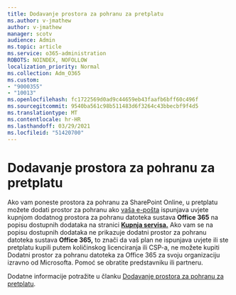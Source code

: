 ```yaml
---
title: Dodavanje prostora za pohranu za pretplatu
ms.author: v-jmathew
author: v-jmathew
manager: scotv
audience: Admin
ms.topic: article
ms.service: o365-administration
ROBOTS: NOINDEX, NOFOLLOW
localization_priority: Normal
ms.collection: Adm_O365
ms.custom:
- "9000355"
- "10013"
ms.openlocfilehash: fc1722569d0ad9c44659eb43faafb6bff60c496f
ms.sourcegitcommit: 9540ba561c98b511483d6f3264c43bbecbf9f4d5
ms.translationtype: MT
ms.contentlocale: hr-HR
ms.lasthandoff: 03/29/2021
ms.locfileid: "51420700"
---
```

# <a name="add-storage-space-for-your-subscription"></a>Dodavanje prostora za pohranu za pretplatu

Ako vam poneste prostora za pohranu za SharePoint Online, u pretplatu možete dodati prostor za pohranu ako [vaša e-pošta](https://docs.microsoft.com/microsoft-365/commerce/add-storage-space) ispunjava uvjete kupnjom dodatnog prostora za pohranu datoteka sustava **Office 365** na popisu dostupnih dodataka na stranici **[Kupnja servisa.](https://go.microsoft.com/fwlink/p/?linkid=868433)** Ako vam se na popisu dostupnih dodataka ne prikazuje dodatni prostor za pohranu datoteka sustava **Office 365,** to znači da vaš plan ne ispunjava uvjete ili ste pretplatu kupili putem količinskog licenciranja ili CSP-a, ne možete kupiti Dodatni prostor za pohranu datoteka za Office 365 za svoju organizaciju izravno od Microsofta. Pomoć se obratite predstavniku ili partneru.

Dodatne informacije potražite u članku [Dodavanje prostora za pohranu za pretplatu](https://docs.microsoft.com/microsoft-365/commerce/add-storage-space).
